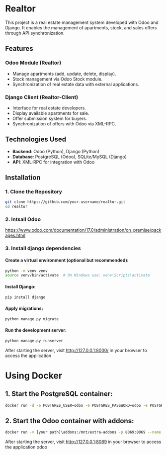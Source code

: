 # Realtor
This project is a real estate management system developed with Odoo and Django.  It enables the management of apartments, stock, and sales offers through API synchronization.

## Features  

### Odoo Module (Realtor)
- Manage apartments (add, update, delete, display).  
- Stock management via Odoo Stock module.  
- Synchronization of real estate data with external applications.  

### Django Client (Realtor-Client)
- Interface for real estate developers.  
- Display available apartments for sale.  
- Offer submission system for buyers.  
- Synchronization of offers with Odoo via XML-RPC.  

## Technologies Used  
- **Backend**: Odoo (Python), Django (Python)  
- **Database**: PostgreSQL (Odoo), SQLite/MySQL (Django)  
- **API**: XML-RPC for integration with Odoo  

## Installation  

### 1. Clone the Repository  
```bash
git clone https://github.com/your-username/realtor.git
cd realtor
```
### 2. Intsall Odoo 
https://www.odoo.com/documentation/17.0/administration/on_premise/packages.html
### 3. Install django dependencies
#### Create a virtual environment (optional but recommended):
```bash
python -m venv venv
source venv/bin/activate  # On Windows use: venv\Scripts\activate
```
#### Install Django:
```bash
pip install django
```
#### Apply migrations:
```bash
python manage.py migrate
```
#### Run the development server:
```bash
python manage.py runserver
```
After starting the server, visit http://127.0.0.1:8000/ in your browser to access the application

# Using Docker 
## 1. Start the PostgreSQL container:
```bash
docker run -d -e POSTGRES_USER=odoo -e POSTGRES_PASSWORD=odoo -e POSTGRES_DB=postgres -p 5433:5432 --name db postgres:17
```
## 2. Start the Odoo container with addons:
```bash
docker run -v [your path]\addons:/mnt/extra-addons -p 8069:8069 --name odoo --link db:db -t odoo:17 --dev=all
```
After starting the server, visit http://127.0.0.1:8069 in your browser to access the application odoo
